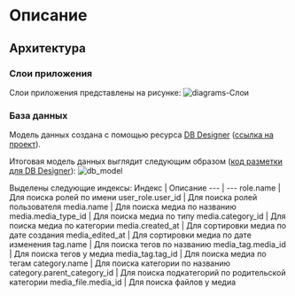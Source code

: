 # Описание

## Архитектура
### Слои приложения
Слои приложения представлены на рисунке:
![diagrams-Слои](https://github.com/Korepanov01/MediaStorage/assets/87029646/4f184561-1588-41e0-8026-c3bdb4ba15d9)

### База данных
Модель данных создана с помощью ресурса [DB Designer](https://dbdesigner.net) ([cсылка на проект](https://dbdesigner.page.link/4bQb9XbETWbZPmYv9)).

Итоговая модель данных выглядит следующим образом ([код разметки для DB Designer](doc/data/dbdesigner.code)):
![db_model](https://github.com/Korepanov01/MediaStorage/assets/87029646/55bfd7b7-861a-4e10-bb36-3a3e75d20606)

Выделены следующие индексы:
Индекс | Описание
--- | ---
role.name | Для поиска ролей по имени
user_role.user_id | Для поиска ролей пользователя
media.name | Для поиска медиа по названию
media.media_type_id | Для поиска медиа по типу
media.category_id | Для поиска медиа по категории
media.created_at | Для сортировки медиа по дате создания
media_edited_at | Для сортировки медиа по дате изменения
tag.name | Для поиска тегов по названию
media_tag.media_id | Для поиска тегов у медиа
media_tag.tag_id | Для поиска медиа по тегам
category.name | Для поиска категории по названию
category.parent_category_id | Для поиска подкатегорий по родительской категории
media_file.media_id | Для поиска файлов у медиа
